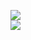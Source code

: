 [![](https://img.shields.io/badge/Made%20With-Github%20Spray-lightgrey.svg?style=for-the-badge&logo=github)](https://github.com/Annihil/github-spray#31643)  
[![](https://i.imgur.com/2DrTn0Z.gif)](https://github.com/Annihil/github-spray)